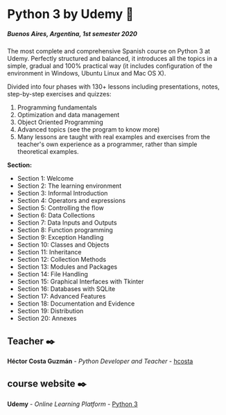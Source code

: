 # Python 3 by Udemy 🐍
##### Buenos Aires, Argentina, 1st semester 2020

The most complete and comprehensive Spanish course on Python 3 at Udemy. Perfectly structured and balanced, it introduces all the topics in a simple, gradual and 100% practical way (it includes configuration of the environment in Windows, Ubuntu Linux and Mac OS X).

Divided into four phases with 130+ lessons including presentations, notes, step-by-step exercises and quizzes:

1. Programming fundamentals
2. Optimization and data management
3. Object Oriented Programming
4. Advanced topics (see the program to know more)
5. Many lessons are taught with real examples and exercises from the teacher's own experience as a programmer, rather than simple theoretical examples.


**Section:**

* Section 1: Welcome
* Section 2: The learning environment
* Section 3: Informal Introduction
* Section 4: Operators and expressions
* Section 5: Controlling the flow
* Section 6: Data Collections
* Section 7: Data Inputs and Outputs
* Section 8: Function programming
* Section 9: Exception Handling
* Section 10: Classes and Objects
* Section 11: Inheritance
* Section 12: Collection Methods
* Section 13: Modules and Packages
* Section 14: File Handling
* Section 15: Graphical Interfaces with Tkinter
* Section 16: Databases with SQLite
* Section 17: Advanced Features
* Section 18: Documentation and Evidence
* Section 19: Distribution
* Section 20: Annexes




## Teacher ✒️

**Héctor Costa Guzmán** - *Python Developer and Teacher* - [hcosta](https://github.com/hcosta)

## course website ✒️

**Udemy** - *Online Learning Platform* - [Python 3](https://www.udemy.com/course/python-3-al-completo-desde-cero/)